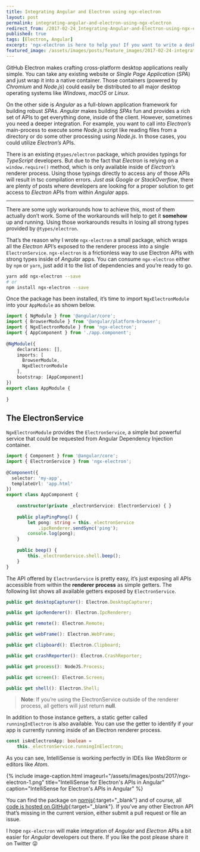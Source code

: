 ```yaml
---
title: Integrating Angular and Electron using ngx-electron
layout: post
permalink: integrating-angular-and-electron-using-ngx-electron
redirect_from: /2017-02-24_Integrating-Angular-and-Electron-using-ngx-electron-9c36affca25e
published: true
tags: [Electron, Angular]
excerpt: 'ngx-electron is here to help you! If you want to write a desktop application using Angular, GitHub''s Electron is the tool of choice to bring Single Page Applications to the desktop. ngx-electron you''ll be quicker and accessing Electron''s APIs is even easier from within Angular.'
featured_image: /assets/images/posts/feature_images/2017-02-24-integrating-angular-and-electron-using-ngx-electron.jpg
---
```

GitHub Electron makes crafting cross-platform desktop applications really simple. You can take any existing website or *Single Page Application* (*SPA*) and just wrap it into a native container. Those containers (powered by *Chromium* and *Node.js*) could easily be distributed to all major desktop operating systems like *Windows*, *macOS* or *Linux*.

On the other side is *Angular* as a full-blown application framework for building robust *SPAs*. *Angular* makes building *SPAs* fun and provides a rich set of APIs to get everything done, inside of the client. However, sometimes you need a deeper integration. For example, you want to call into *Electron’s* main-process to execute some *Node.js* script like reading files from a directory or do some other processing using *Node.js*. In those cases, you could utilize *Electron’s* APIs.

There is an existing `@types/electron` package, which provides typings for *TypeScript* developers. But due to the fact that *Electron* is relying on a `window.require()` method, which is only available inside of *Electron’s* renderer process. Using those typings directly to access any of those APIs will result in tsc compilation errors. *Just ask Google or StackOverflow*, there are plenty of posts where developers are looking for a proper solution to get access to *Electron* APIs from within *Angular* apps.

----

There are some ugly workarounds how to achieve this, most of them actually don’t work. Some of the workarounds will help to get it **somehow** up and running. Using those workarounds results in losing all strong types provided by `@types/electron`.

That’s the reason why I wrote `ngx-electron` a small package, which wraps all the *Electron* API’s exposed to the renderer process into a single `ElectronService`.
`ngx-electron` is a frictionless way to use Electron APIs with strong types inside of *Angular* apps.
You can consume `ngx-electron` either by `npm` or `yarn`, just add it to the list of dependencies and you’re ready to go.

```bash
yarn add ngx-electron --save
# or
npm install ngx-electron --save

```

Once the package has been installed, it’s time to import `NgxElectronModule` into your `AppModule` as shown below.

```typescript
import { NgModule } from '@angular/core';
import { BrowserModule } from '@angular/platform-browser';
import { NgxElectronModule } from 'ngx-electron';
import { AppComponent } from './app.component';
 
@NgModule({
    declarations: [],
    imports: [
      BrowserModule,
      NgxElectronModule
    ],
    bootstrap: [AppComponent]
})
export class AppModule {
 
}

```


## The ElectronService
`NgxElectronModule` provides the `ElectronService`, a simple but powerful service that could be requested from Angular Dependency Injection container.

```typescript
import { Component } from '@angular/core';
import { ElectronService } from 'ngx-electron';
 
@Component({
  selector: 'my-app',
  templateUrl: 'app.html'
})
export class AppComponent {
 
    constructor(private _electronService: ElectronService) { }
    
    public playPingPong() {
        let pong: string = this._electronService
            .ipcRenderer.sendSync('ping');
        console.log(pong);
    }
    
    public beep() {
        this._electronService.shell.beep();
    }
}

```

The API offered by `ElectronService` is pretty easy, it’s just exposing all APIs accessible from within the **renderer process** as simple getters. The following list shows all available getters exposed by `ElectronService`.

```typescript
public get desktopCapturer(): Electron.DesktopCapturer;

public get ipcRenderer(): Electron.IpcRenderer;

public get remote(): Electron.Remote;

public get webFrame(): Electron.WebFrame;

public get clipboard(): Electron.Clipboard;

public get crashReporter(): Electron.CrashReporter;

public get process(): NodeJS.Process;

public get screen(): Electron.Screen;

public get shell(): Electron.Shell;

```

> **Note**: If you’re using the ElectronService outside of the renderer process, all getters will just return **null**.

In addition to those instance getters, a static getter called `runningInElectron` is also available. You can use the getter to identify if your app is currently running inside of an Electron renderer process.

```typescript
const isAnElectronApp: boolean = 
    this._electronService.runningInElectron;
```


As you can see, IntelliSense is working perfectly in IDEs like *WebStorm* or editors like *Atom*.

{% include image-caption.html imageurl="/assets/images/posts/2017/ngx-electron-1.png" 
title="IntelliSense for Electron's APIs in Angular" caption="IntelliSense for Electron's APIs in Angular" %}

You can find the package on [npmjs](https://www.npmjs.com/){:target="_blank"} and of course, all [code is hosted on GitHub](https://github.com/ThorstenHans/ngx-electron/){:target="_blank"}. If you’ve any other Electron API that’s missing in the current version, either submit a pull request or file an issue. 

I hope `ngx-electron` will make integration of *Angular* and *Electron* APIs a bit easier for *Angular* developers out there. If you like the post please share it on Twitter 😜
